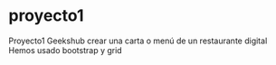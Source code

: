 # proyecto1
Proyecto1 Geekshub crear una carta o menú de un restaurante digital
Hemos usado bootstrap y grid
